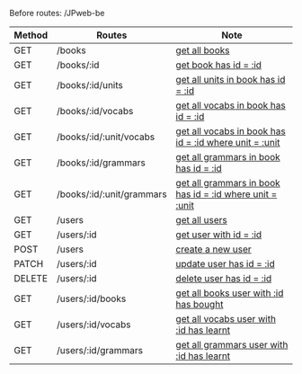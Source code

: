 Before routes:  /JPweb-be

Method | Routes | Note
---|---|---
GET | /books | [get all books](get-a-user.txt)
GET | /books/:id | [get book has id = :id]()
GET | /books/:id/units | [get all units in book has id = :id]()
GET | /books/:id/vocabs | [get all vocabs in book has id = :id]()
GET | /books/:id/:unit/vocabs | [get all vocabs in book has id = :id where unit = :unit]()
GET | /books/:id/grammars | [get all grammars in book has id = :id]()
GET | /books/:id/:unit/grammars | [get all grammars in book has id = :id where unit = :unit]()
GET | /users | [get all users]()
GET | /users/:id | [get user with id = :id]()
POST | /users | [create a new user]()
PATCH | /users/:id | [update user has id = :id]()
DELETE | /users/:id | [delete user has id = :id]()
GET | /users/:id/books | [get all books user with :id has bought]()
GET | /users/:id/vocabs | [get all vocabs user with :id has learnt]()
GET | /users/:id/grammars | [get all grammars user with :id has learnt]()